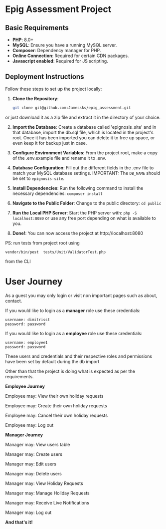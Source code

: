# Epig Assessment Project

## Basic Requirements

- **PHP**: 8.0+
- **MySQL**: Ensure you have a running MySQL server.
- **Composer**: Dependency manager for PHP.
- **Online Connection**: Required for certain CDN packages.
- **Javascript enabled**: Required for JS scripting.

## Deployment Instructions

Follow these steps to set up the project locally:

1. **Clone the Repository**:
   ```bash
   git clone git@github.com:Jamessks/epig_assessment.git
   ```
or just download it as a zip file and extract it in the directory of your choice.

2. **Import the Database**: Create a database called 'epignosis_site' and in that database, import the db.sql file, which is located in the project's root. Once it has been imported you can delete it to free up space, or even keep it for backup just in case.

3. **Configure Environment Variables**: From the project root, make a copy of the .env.example file and rename it to .env.

4. **Database Configuration**: Fill out the different fields in the .env file to match your MySQL database settings. IMPORTANT: The ```DB_NAME``` should be set to ```epignosis-site```.
5. **Install Dependencies**: Run the following command to install the necessary dependencies: ```composer install```
6. **Navigate to the Public Folder**: Change to the public directory: ```cd public```
7. **Run the Local PHP Server**: Start the PHP server with: ```php -S localhost:8080``` or use any free port depending on what is available to you.
8. **Done!**: You can now access the project at http://localhost:8080

PS: run tests from project root using
```
vendor/bin/pest  tests/Unit/ValidatorTest.php 
```
from the CLI

**User Journey**
===================
As a guest you may only login or visit non important pages such as about, contact.

If you would like to login as a **manager** role use these credentials:
```
username: dimitrisst
password: password
```

If you would like to login as a **employee** role use these credentials:
```
username: employee1
password: password
```
These users and credentials and their respective roles and permissions have been set by default during the db import

Other than that the project is doing what is expected as per the requirements.

**Employee Journey**

Employee may: View their own holiday requests

Employee may: Create their own holiday requests

Employee may: Cancel their own holiday requests

Employee may: Log out


**Manager Journey**

Manager may: View users table

Manager may: Create users

Manager may: Edit users

Manager may: Delete users

Manager may: View Holiday Requests

Manager may: Manage Holiday Requests

Manager may: Receive Live Notifications

Manager may: Log out

**And that's it!**
